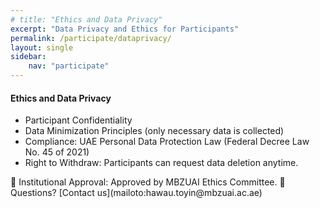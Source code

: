 ```yaml
---
# title: "Ethics and Data Privacy"
excerpt: "Data Privacy and Ethics for Participants"
permalink: /participate/dataprivacy/
layout: single
sidebar: 
    nav: "participate"
---
```


<div class="content-card">
  <h4>Ethics and Data Privacy</h4>
  <ul> 
  <li> Participant Confidentiality </li>
  <li> Data Minimization Principles (only necessary data is collected)</li>
  <li> Compliance: UAE Personal Data Protection Law (Federal Decree Law No. 45 of 2021)</li>
  <li> Right to Withdraw: Participants can request data deletion anytime.</li>
  </ul>
  📜 Institutional Approval: Approved by MBZUAI Ethics Committee.
    📧 Questions? [Contact us](mailoto:hawau.toyin@mbzuai.ac.ae)
</div>

<!-- -  Participant Confidentiality
-  Data Minimization Principles (only necessary data is collected)
-  Compliance: UAE Personal Data Protection Law (Federal Decree Law No. 45 of 2021)
-  Right to Withdraw: Participants can request data deletion anytime.
📜 Institutional Approval: Approved by MBZUAI Ethics Committee.
📧 Questions? [Contact us](mailoto:hawau.toyin@mbzuai.ac.ae) -->